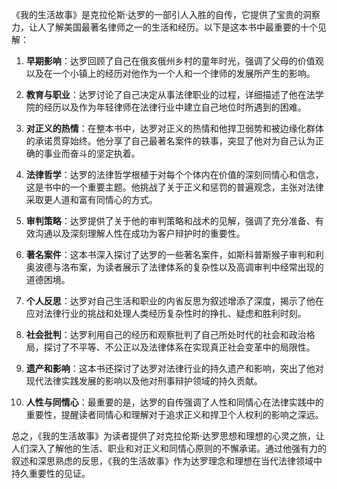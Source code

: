 《我的生活故事》是克拉伦斯·达罗的一部引人入胜的自传，它提供了宝贵的洞察力，让人了解美国最著名律师之一的生活和经历。以下是这本书中最重要的十个见解：

1. **早期影响**：达罗回顾了自己在俄亥俄州乡村的童年时光，强调了父母的价值观以及在一个小镇上的经历对他作为一个人和一个律师的发展所产生的影响。

2. **教育与职业**：达罗讨论了自己决定从事法律职业的过程，详细描述了他在法学院的经历以及作为年轻律师在法律行业中建立自己地位时所遇到的困难。

3. **对正义的热情**：在整本书中，达罗对正义的热情和他捍卫弱势和被边缘化群体的承诺贯穿始终。他分享了自己最著名案件的轶事，突显了他对为自己认为正确的事业而奋斗的坚定执着。

4. **法律哲学**：达罗的法律哲学根植于对每个个体内在价值的深刻同情心和信念，这是书中的一个重要主题。他挑战了关于正义和惩罚的普遍观念，主张对法律采取更人道和富有同情心的方式。

5. **审判策略**：达罗提供了关于他的审判策略和战术的见解，强调了充分准备、有效沟通以及深刻理解人性在成功为客户辩护时的重要性。

6. **著名案件**：这本书深入探讨了达罗的一些著名案件，如斯科普斯猴子审判和利奥波德与洛布案，为读者展示了法律体系的复杂性以及高调审判中经常出现的道德困境。

7. **个人反思**：达罗对自己生活和职业的内省反思为叙述增添了深度，揭示了他在应对法律行业的挑战和处理人类经历复杂性时的挣扎、疑虑和胜利时刻。

8. **社会批判**：达罗利用自己的经历和观察批判了自己所处时代的社会和政治格局，探讨了不平等、不公正以及法律体系在实现真正社会变革中的局限性。

9. **遗产和影响**：这本书还探讨了达罗对法律行业的持久遗产和影响，突出了他对现代法律实践发展的影响以及他对刑事辩护领域的持久贡献。

10. **人性与同情心**：最重要的是，达罗的自传强调了人性和同情心在法律实践中的重要性，提醒读者同情心和理解对于追求正义和捍卫个人权利的影响之深远。

总之，《我的生活故事》为读者提供了对克拉伦斯·达罗思想和理想的心灵之旅，让人们深入了解他的生活、职业和对正义和同情心原则的不懈承诺。通过他强有力的叙述和深思熟虑的反思，《我的生活故事》作为达罗理念和理想在当代法律领域中持久重要性的见证。